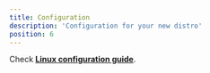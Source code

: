 ```yaml
---
title: Configuration
description: 'Configuration for your new distro'
position: 6
---
```


Check [**Linux configuration guide**](/devops/operating-systems/linux/setup).
